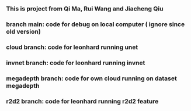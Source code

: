 ### This is project from Qi Ma, Rui Wang and Jiacheng Qiu
### branch main: code for debug on local computer ( ignore since old version)
### cloud branch: code for leonhard running unet
### invnet branch: code for leonhard running invnet
### megadepth branch: code for own cloud running on dataset megadepth
### r2d2 branch: code for leonhard running r2d2 feature
